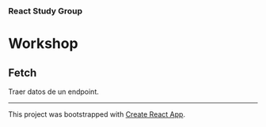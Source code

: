 ### React Study Group

# Workshop

## Fetch

Traer datos de un endpoint.

---

This project was bootstrapped with [Create React App](https://github.com/facebookincubator/create-react-app).